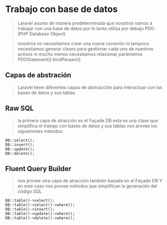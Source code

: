 # Trabajo con base de datos

> Laravel asume de manera predeterminada que nosotros vamos a trabajar con una base de datos
> por lo tanto utiliza por debajo PDO (PHP Database Object)

> nosotros no necesitamos crear una nueva conexión ni tampoco necesitamos generar clases para gestionar cada uno de nuestros activos ni mucho menos necesitamos relacionar parámetros
> PDOStatement()
> bindParaam()

## Capas de abstración
> Laravel tiene diferentes capas de abstracción para interactuar con las bases de datos y sus tablas

## Raw SQL
> la primera capa de atracción es el Façade DB
> esta es una clase que simplifica el trabajo con bases de datos y sus tablas
> nos provee los siguienmtes métodos: 

    DB::select();
    DB::insert();
    DB::update();
    DB::delete();

## Fluent Query Builder
> nos provee otra capa de atracción también basada en el Façade DB
> Y en este caso nos provee métodos que simplifican la generación del código SQL

    DB::table()->select();
    DB::table()->select()->where();
    DB::table()->insert();
    DB::table()->update()->where();
    DB::table()->delete()->where();

